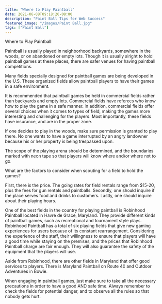 ```yaml
---
title: "Where to Play Paintball"
date: 2021-06-08T09:18:20-08:00
description: "Paint Ball Tips for Web Success"
featured_image: "/images/Paint Ball.jpg"
tags: ["Paint Ball"]
---
```


Where to Play Paintball

Paintball is usually played in neighborhood backyards, somewhere in the woods, or on abandoned or empty lots. Though it is usually alright to hold paintball games at these places, there are safer venues for having paintball competitions. 
 
Many fields specially designed for paintball games are being developed in the U.S. These organized fields allow paintball players to have their games in a safe environment.

It is recommended that paintball games be held in commercial fields rather than backyards and empty lots. Commercial fields have referees who know how to play the game in a safe manner. In addition, commercial fields offer several 
choices when it comes to types of field, making the games more interesting and challenging for the players. Most importantly,  these fields have insurance, and are in the proper zone.

If one decides to play in the woods, make sure permission is granted to play there. No one wants to have a game interrupted by an angry landowner because his or her property is being trespassed upon. 

The scope of the playing arena should be determined, and the boundaries marked with neon tape so that players will know where and/or where not to go. 

What are the factors to consider when scouting for a field to hold the games? 

First, there is the price. The going rates for field rentals range from $15-20, plus the fees for gun rentals and paintballs. Secondly, one should inquire if the place serves food and drinks to customers. Lastly, one should inquire about their playing hours.

One of the best fields in the country for playing paintball is Robinhood Paintball located in Havre de Grace, Maryland. They provide different kinds of paintball games, such as recreational and tournament style plays. Robinhood Paintball has a total of six playing fields that give new gaming experiences for users because of its constant rearrangement. Considering the experience of the staff, their willingness to ensure that players will have a good time while staying on the premises, and the prices that Robinhood Paintball charge are fair enough. They will also guarantee the safety of the equipment that the players will use.

Aside from Robinhood, there are other fields in Maryland that offer good services to players. There is Maryland Paintball on Route 40 and Outdoor Adventures in Bowie.

When engaging in paintball games, just make sure to take all the necessary precautions in order to have a good AND safe time. Always remember to check the fields for potential danger, and to observe all the rules so that nobody gets hurt. 



